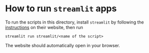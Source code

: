 # How to run `streamlit` apps

To run the scripts in this directory, install `streamlit` by following the [instructions](https://docs.streamlit.io/library/get-started/installation) on their website, then run

```
streamlit run streamlit/<name of the script>
```

The website should automatically open in your browser.
